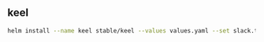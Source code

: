 ## keel

```bash
helm install --name keel stable/keel --values values.yaml --set slack.token="$KEEL_SLACK_TOKEN"
```
